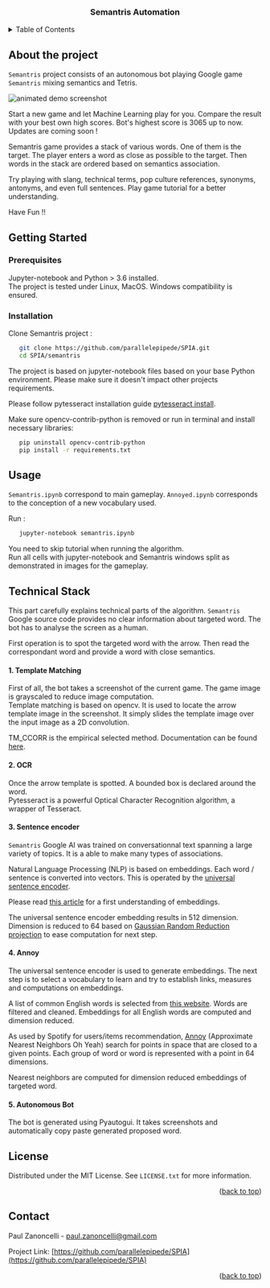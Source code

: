 <div align="center">

  <h3 align="center">Semantris Automation</h3>
</div>


<details>
  <summary>Table of Contents</summary>
  <ol>
    <li>
      <a href="#about-the-project">About The Project</a>
    </li>
    <li>
      <a href="#getting-started">Getting Started</a>
      <ul>
        <li><a href="#prerequisites">Prerequisites</a></li>
        <li><a href="#installation">Installation</a></li>
      </ul>
    </li>
    <li><a href="#usage">Usage</a></li>
    <li><a href="#technical-stack">Technical Stack</a></li>
    <li><a href="#license">License</a></li>
    <li><a href="#contact">Contact</a></li>
  </ol>
</details>

<!-- ABOUT THE PROJECT -->
## About the project

`Semantris` project consists of an autonomous bot playing Google game `Semantris` mixing semantics and Tetris.

![animated demo screenshot](images/demo.gif)

Start a new game and let Machine Learning play for you. Compare the result with your best own high scores. Bot's highest score is 3065 up to now. Updates are coming soon !

Semantris game provides a stack of various words. One of them is the target. The player enters a word as close as possible to the target. Then words in the stack are ordered based on semantics association.<br>

Try playing with slang, technical terms, pop culture references, synonyms, antonyms, and even full sentences.
Play game tutorial for a better understanding.

Have Fun !!

<!-- GETTING STARTED -->
## Getting Started
### Prerequisites
Jupyter-notebook and Python > 3.6 installed.<br>
The project is tested under Linux, MacOS. Windows compatibility is ensured.<br>

### Installation

Clone Semantris project : 

```sh
   git clone https://github.com/parallelepipede/SPIA.git
   cd SPIA/semantris
   ```

The project is based on jupyter-notebook files based on your base Python environment. Please make sure it doesn't impact other projects requirements.

Please follow pytesseract installation guide [pytesseract install](https://pypi.org/project/pytesseract/).

Make sure opencv-contrib-python is removed or run in terminal and install necessary libraries:
```sh
   pip uninstall opencv-contrib-python
   pip install -r requirements.txt
   ```

<!-- USAGE EXAMPLES -->
## Usage

`Semantris.ipynb` correspond to main gameplay.
`Annoyed.ipynb` corresponds to the conception of a new vocabulary used.

Run :
```sh
   jupyter-notebook semantris.ipynb
   ```

You need to skip tutorial when running the algorithm.<br>
Run all cells with jupyter-notebook and Semantris windows split as demonstrated in images for the gameplay.


<!-- Technical Stack -->
## Technical Stack

This part carefully explains technical parts of the algorithm.
`Semantris` Google source code provides no clear information about targeted word. The bot has to analyse the screen as a human. 

First operation is to spot the targeted word with the arrow. Then read the correspondant word and provide a word with close semantics. 



#### 1. Template Matching
First of all, the bot takes a screenshot of the current game.
The game image is grayscaled to reduce image computation. <br>
Template matching is based on opencv. It is used to locate the arrow template image in the screenshot.
It simply slides the template image over the input image as a 2D convolution.

TM_CCORR is the empirical selected method. Documentation can be found [here](https://docs.opencv.org/4.x/df/dfb/group__imgproc__object.html#gga3a7850640f1fe1f58fe91a2d7583695da5be00b45a4d99b5e42625b4400bfde65).

#### 2. OCR
Once the arrow template is spotted. A bounded box is declared around the word.<br>
Pytesseract is a powerful Optical Character Recognition algorithm, a wrapper of Tesseract.

#### 3. Sentence encoder

`Semantris` Google AI was trained on conversationnal text spanning a large variety of topics. It is a able to make many types of associations.

Natural Language Processing (NLP) is based on embeddings. Each word / sentence is converted into vectors. This is operated by the [universal sentence encoder](https://tfhub.dev/google/universal-sentence-encoder/4).

Please read [this article](https://www.tensorflow.org/text/guide/word_embeddings) for a first understanding of embeddings.

The universal sentence encoder embedding results in 512 dimension. Dimension is reduced to 64 based on [Gaussian Random Reduction projection](https://scikit-learn.org/stable/modules/generated/sklearn.random_projection.GaussianRandomProjection.html) to ease computation for next step.

#### 4. Annoy

The universal sentence encoder is used to generate embeddings. The next step is to select a vocabulary to learn and try to establish links, measures and computations on embeddings.

A list of common English words is selected from [this website](https://github.com/dwyl/english-words). Words are filtered and cleaned.
Embeddings for all English words are computed and dimension reduced.

As used by Spotify for users/items recommendation, [Annoy](https://github.com/spotify/annoy) (Approximate Nearest Neighbors Oh Yeah) search for points in space that are closed to a given points. Each group of word or word is represented with a point in 64 dimensions.

Nearest neighbors are computed for dimension reduced embeddings of targeted word.

#### 5. Autonomous Bot
The bot is generated using Pyautogui. It takes screenshots and automatically copy paste generated proposed word.

<!-- LICENSE -->
## License

Distributed under the MIT License. See `LICENSE.txt` for more information.

<p align="right">(<a href="#readme-top">back to top</a>)</p>

<!-- CONTACT -->
## Contact

Paul Zanoncelli  - paul.zanoncelli@gmail.com

Project Link: [https://github.com/parallelepipede/SPIA](https://github.com/parallelepipede/SPIA)

<p align="right">(<a href="#readme-top">back to top</a>)</p>
